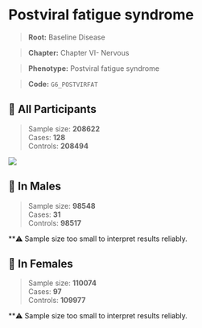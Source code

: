 # Postviral fatigue syndrome

> **Root:** Baseline Disease  

> **Chapter:** Chapter VI- Nervous  

> **Phenotype:** Postviral fatigue syndrome  

> **Code:** `G6_POSTVIRFAT`

## 🧪 All Participants  
> Sample size: **208622**  
> Cases: **128**  
> Controls: **208494**
<img src="/Disease/Figures/ALL/Baseline/G6_POSTVIRFAT.png"/>
<CsvTable src="/public/Disease/Data/ALL/Baseline/LG_G6_POSTVIRFAT.csv" label="🔍 View full results" />

## 👨 In Males  
> Sample size: **98548**  
> Cases: **31**  
> Controls: **98517**

**⚠️ Sample size too small to interpret results reliably.

## 👩 In Females  
> Sample size: **110074**  
> Cases: **97**  
> Controls: **109977**

**⚠️ Sample size too small to interpret results reliably.
